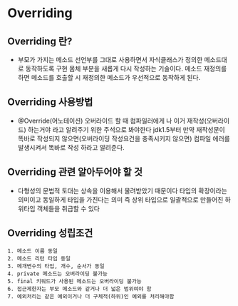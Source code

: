 # Overriding

## Overriding 란?
- 부모가 가지는 메소드 선언부를 그대로 사용하면서 자식클래스가 정의한 메소드대로 동작하도록 구현 몸체 부분을 새롭게 다시 작성하는 기술이다. 메소드 재정의를 하면 메소드를 호출할 시 재정의한 메소드가 우선적으로 동작하게 된다.

## Overriding 사용방법
- @Override(어노테이션) 오버라이드 할 때 컴파일러에게 나 이거 재작성(오버라이드) 하는거야 라고 알려주기 위한 주석으로 봐야한다 jdk1.5부터 만약 재작성문이 똑바로 작성되지 않으면(오버라이딩 작성요건을 충족시키지 않으면) 컴파일 에러를 발생시켜서 똑바로 작성 하라고 알려준다.

## Overriding 관련 알아두어야 할 것
- 다형성의 문법적 토대는 상속을 이용해서 물려받았기 때문이다 타입의 확장이라는 의미이고 동일하게 타입을 가진다는 의미 즉 상위 타입으로 일괄적으로 만들어진 하위타입 객체들을 취급할 수 있다

## Overriding 성립조건
    1. 메소드 이름 동일
    2. 메소드 리턴 타입 동일
    3. 메개변수의 타입, 개수, 순서가 동일
    4. private 메소드는 오버라이딩 불가능
    5. final 키워드가 사용된 메소드는 오버라이딩 불가능
    6. 접근제한자는 부모 메소드와 같거나 더 넓은 범위여야 함
    7. 예외처리는 같은 예외이거나 더 구체적(하위)인 예외를 처리해야함